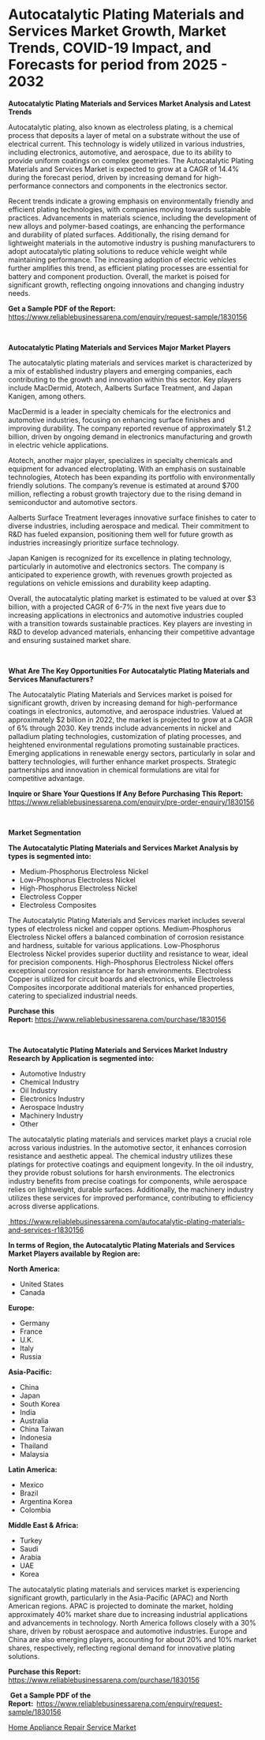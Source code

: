 <p><h1>Autocatalytic Plating Materials and Services Market Growth, Market Trends, COVID-19 Impact, and Forecasts for period from 2025 - 2032</h1></p><p><strong>Autocatalytic Plating Materials and Services Market Analysis and Latest Trends</strong></p>
<p><p>Autocatalytic plating, also known as electroless plating, is a chemical process that deposits a layer of metal on a substrate without the use of electrical current. This technology is widely utilized in various industries, including electronics, automotive, and aerospace, due to its ability to provide uniform coatings on complex geometries. The Autocatalytic Plating Materials and Services Market is expected to grow at a CAGR of 14.4% during the forecast period, driven by increasing demand for high-performance connectors and components in the electronics sector. </p><p>Recent trends indicate a growing emphasis on environmentally friendly and efficient plating technologies, with companies moving towards sustainable practices. Advancements in materials science, including the development of new alloys and polymer-based coatings, are enhancing the performance and durability of plated surfaces. Additionally, the rising demand for lightweight materials in the automotive industry is pushing manufacturers to adopt autocatalytic plating solutions to reduce vehicle weight while maintaining performance. The increasing adoption of electric vehicles further amplifies this trend, as efficient plating processes are essential for battery and component production. Overall, the market is poised for significant growth, reflecting ongoing innovations and changing industry needs.</p></p>
<p><strong>Get a Sample PDF of the Report:&nbsp;</strong> <a href="https://www.reliablebusinessarena.com/enquiry/request-sample/1830156?utm_campaign=2396&utm_medium=2&utm_source=Github&utm_content=ia&utm_term=11032025&utm_id=autocatalytic-plating-materials-and-services">https://www.reliablebusinessarena.com/enquiry/request-sample/1830156</a></p>
<p>&nbsp;</p>
<p><strong>Autocatalytic Plating Materials and Services Major Market Players</strong></p>
<p><p>The autocatalytic plating materials and services market is characterized by a mix of established industry players and emerging companies, each contributing to the growth and innovation within this sector. Key players include MacDermid, Atotech, Aalberts Surface Treatment, and Japan Kanigen, among others.</p><p>MacDermid is a leader in specialty chemicals for the electronics and automotive industries, focusing on enhancing surface finishes and improving durability. The company reported revenue of approximately $1.2 billion, driven by ongoing demand in electronics manufacturing and growth in electric vehicle applications.</p><p>Atotech, another major player, specializes in specialty chemicals and equipment for advanced electroplating. With an emphasis on sustainable technologies, Atotech has been expanding its portfolio with environmentally friendly solutions. The company’s revenue is estimated at around $700 million, reflecting a robust growth trajectory due to the rising demand in semiconductor and automotive sectors.</p><p>Aalberts Surface Treatment leverages innovative surface finishes to cater to diverse industries, including aerospace and medical. Their commitment to R&D has fueled expansion, positioning them well for future growth as industries increasingly prioritize surface technology.</p><p>Japan Kanigen is recognized for its excellence in plating technology, particularly in automotive and electronics sectors. The company is anticipated to experience growth, with revenues growth projected as regulations on vehicle emissions and durability keep adapting.</p><p>Overall, the autocatalytic plating market is estimated to be valued at over $3 billion, with a projected CAGR of 6-7% in the next five years due to increasing applications in electronics and automotive industries coupled with a transition towards sustainable practices. Key players are investing in R&D to develop advanced materials, enhancing their competitive advantage and ensuring sustained market share.</p></p>
<p>&nbsp;</p>
<p><strong>What Are The Key Opportunities For Autocatalytic Plating Materials and Services Manufacturers?</strong></p>
<p><p>The Autocatalytic Plating Materials and Services market is poised for significant growth, driven by increasing demand for high-performance coatings in electronics, automotive, and aerospace industries. Valued at approximately $2 billion in 2022, the market is projected to grow at a CAGR of 6% through 2030. Key trends include advancements in nickel and palladium plating technologies, customization of plating processes, and heightened environmental regulations promoting sustainable practices. Emerging applications in renewable energy sectors, particularly in solar and battery technologies, will further enhance market prospects. Strategic partnerships and innovation in chemical formulations are vital for competitive advantage.</p></p>
<p><strong>Inquire or Share Your Questions If Any Before Purchasing This Report:</strong> <a href="https://www.reliablebusinessarena.com/enquiry/pre-order-enquiry/1830156?utm_campaign=2396&utm_medium=2&utm_source=Github&utm_content=ia&utm_term=11032025&utm_id=autocatalytic-plating-materials-and-services">https://www.reliablebusinessarena.com/enquiry/pre-order-enquiry/1830156</a></p>
<p>&nbsp;</p>
<p><strong>Market Segmentation</strong></p>
<p><strong>The Autocatalytic Plating Materials and Services Market Analysis by types is segmented into:</strong></p>
<p><ul><li>Medium-Phosphorus Electroless Nickel</li><li>Low-Phosphorus Electroless Nickel</li><li>High-Phosphorus Electroless Nickel</li><li>Electroless Copper</li><li>Electroless Composites</li></ul></p>
<p><p>The Autocatalytic Plating Materials and Services market includes several types of electroless nickel and copper options. Medium-Phosphorus Electroless Nickel offers a balanced combination of corrosion resistance and hardness, suitable for various applications. Low-Phosphorus Electroless Nickel provides superior ductility and resistance to wear, ideal for precision components. High-Phosphorus Electroless Nickel offers exceptional corrosion resistance for harsh environments. Electroless Copper is utilized for circuit boards and electronics, while Electroless Composites incorporate additional materials for enhanced properties, catering to specialized industrial needs.</p></p>
<p><strong>Purchase this Report:&nbsp;</strong><a href="https://www.reliablebusinessarena.com/purchase/1830156?utm_campaign=2396&utm_medium=2&utm_source=Github&utm_content=ia&utm_term=11032025&utm_id=autocatalytic-plating-materials-and-services">https://www.reliablebusinessarena.com/purchase/1830156</a></p>
<p>&nbsp;</p>
<p><strong>The Autocatalytic Plating Materials and Services Market Industry Research by Application is segmented into:</strong></p>
<p><ul><li>Automotive Industry</li><li>Chemical Industry</li><li>Oil Industry</li><li>Electronics Industry</li><li>Aerospace Industry</li><li>Machinery Industry</li><li>Other</li></ul></p>
<p><p>The autocatalytic plating materials and services market plays a crucial role across various industries. In the automotive sector, it enhances corrosion resistance and aesthetic appeal. The chemical industry utilizes these platings for protective coatings and equipment longevity. In the oil industry, they provide robust solutions for harsh environments. The electronics industry benefits from precise coatings for components, while aerospace relies on lightweight, durable surfaces. Additionally, the machinery industry utilizes these services for improved performance, contributing to efficiency across diverse applications.</p></p>
<p><a href="https://www.reliablebusinessarena.com/autocatalytic-plating-materials-and-services-r1830156?utm_campaign=2396&utm_medium=2&utm_source=Github&utm_content=ia&utm_term=11032025&utm_id=autocatalytic-plating-materials-and-services">&nbsp;https://www.reliablebusinessarena.com/autocatalytic-plating-materials-and-services-r1830156</a></p>
<p><strong>In terms of Region, the Autocatalytic Plating Materials and Services Market Players available by Region are:</strong></p>
<p>
    <p> <strong> North America: </strong>
        <ul>
            <li>United States</li>
            <li>Canada</li>
        </ul>
        </p> 
    <p> <strong> Europe: </strong>
        <ul>
            <li>Germany</li>
            <li>France</li>
            <li>U.K.</li>
            <li>Italy</li>
            <li>Russia</li>
        </ul>
        </p> 
    <p> <strong> Asia-Pacific: </strong>
        <ul>
            <li>China</li>
            <li>Japan</li>
            <li>South Korea</li>
            <li>India</li>
            <li>Australia</li>
            <li>China Taiwan</li>
            <li>Indonesia</li>
            <li>Thailand</li>
            <li>Malaysia</li>
        </ul>
        </p> 
    <p> <strong> Latin America: </strong>
        <ul>
            <li>Mexico</li>
            <li>Brazil</li>
            <li>Argentina Korea</li>
            <li>Colombia</li>
        </ul>
        </p> 
    <p> <strong> Middle East & Africa: </strong>
        <ul>
            <li>Turkey</li>
            <li>Saudi</li>
            <li>Arabia</li>
            <li>UAE</li>
            <li>Korea</li>
        </ul>
    </p>
    </p>
<p><p>The autocatalytic plating materials and services market is experiencing significant growth, particularly in the Asia-Pacific (APAC) and North American regions. APAC is projected to dominate the market, holding approximately 40% market share due to increasing industrial applications and advancements in technology. North America follows closely with a 30% share, driven by robust aerospace and automotive industries. Europe and China are also emerging players, accounting for about 20% and 10% market shares, respectively, reflecting regional demand for innovative plating solutions.</p></p>
<p><strong>Purchase this Report: </strong><a href="https://www.reliablebusinessarena.com/purchase/1830156?utm_campaign=2396&utm_medium=2&utm_source=Github&utm_content=ia&utm_term=11032025&utm_id=autocatalytic-plating-materials-and-services">https://www.reliablebusinessarena.com/purchase/1830156</a></p>
<p>&nbsp;<strong>Get a Sample PDF of the Report:&nbsp;&nbsp;</strong><a href="https://www.reliablebusinessarena.com/enquiry/request-sample/1830156?utm_campaign=2396&utm_medium=2&utm_source=Github&utm_content=ia&utm_term=11032025&utm_id=autocatalytic-plating-materials-and-services">https://www.reliablebusinessarena.com/enquiry/request-sample/1830156</a></p>
<p><strong></strong></p>
<p><p><a href="https://github.com/AKSHATREPORTPRIME/Market-Research-Report-List-7/blob/main/home-appliance-repair-service-market.md?utm_campaign=2396&utm_medium=2&utm_source=Github&utm_content=ia&utm_term=11032025&utm_id=autocatalytic-plating-materials-and-services">Home Appliance Repair Service Market</a></p></p>